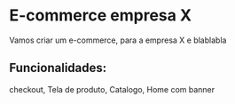 # E-commerce empresa X

Vamos criar um e-commerce, para a empresa X e blablabla

## Funcionalidades:

checkout, Tela de produto, Catalogo, Home com banner
